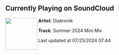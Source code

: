 ## Currently Playing on SoundCloud

[<img align="left" width="100" src="https://i1.sndcdn.com/artworks-Gg8b1C9Wm117QyxJ-nXvO2Q-t500x500.jpg">](https://soundcloud.com/diakronik/summer-2024-mini-mix)

**Artist**: Diakronik 

**Track**: Summer 2024 Mini Mix

Last updated at 07/25/2024 07:44
